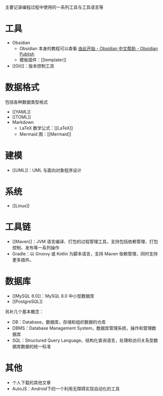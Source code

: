 主要记录编程过程中使用的一系列工具与工具语言等
# 工具

- Obsidian
	- Obsidian 本身的教程可以查看 [由此开始 - Obsidian 中文帮助 - Obsidian Publish](https://publish.obsidian.md/help-zh/%E7%94%B1%E6%AD%A4%E5%BC%80%E5%A7%8B)
	- 模板插件：[[templater]]
- [[Git]]：版本控制工具
# 数据格式

包括各种数据类型格式
- [[YAML]]
- [[TOML]]
- Markdown
	- LaTeX 数学公式：[[LaTeX]]
	- Mermaid 图：[[Mermaid]]
# 建模

- [[UML]]：UML 与面向对象程序设计
# 系统

- [[Linux]]
# 工具链

- [[Maven]]：JVM 语言编译、打包的过程管理工具，支持包括依赖管理、打包控制、发布等一系列操作
- Gradle：以 Groovy 或 Kotlin 为脚本语言，支持 Maven 依赖管理，同时支持更多插件。
# 数据库

- [[MySQL 8.0]]：MySQL 8.0 中小型数据库
- [[PostgreSQL]]

另补几个基本概念：
- DB：Database，数据库，存储和组织数据的仓库
- DBMS：Database Management System，数据库管理系统，操作和管理数据库
- SQL：Structured Query Language，结构化查询语言，处理和访问关系型数据库数据的统一标准
# 其他

- 个人下载的其他文章
- AutoJS：Android下的一个利用无障碍实现自动化的工具